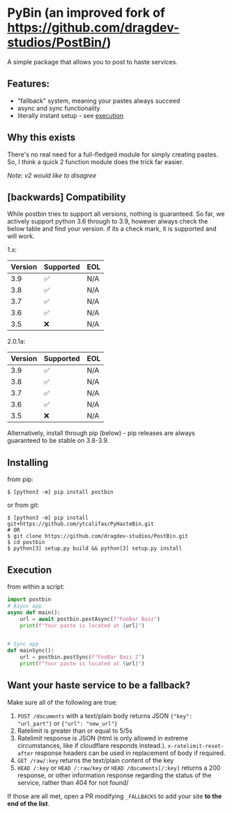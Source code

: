 # PyBin (an improved fork of https://github.com/dragdev-studios/PostBin/)
A simple package that allows you to post to haste services.

## Features:
* "fallback" system, meaning your pastes always succeed
* async and sync functionality
* literally instant setup - see [execution](#Execution)

## Why this exists
There's no real need for a full-fledged module for simply creating pastes. So, I think a quick 2 function module
does the trick far easier.

*Note: v2 would like to disagree*

## [backwards] Compatibility
While postbin tries to support all versions, nothing is guaranteed.
So far, we actively support python 3.6 through to 3.9, however always check the below table and find your version. if its a check mark, it is supported and will work.

1.x:

| Version |     Supported     | EOL |
| ------- | ----------------- | --- |
| 3.9     | :white_check_mark:| N/A |
| 3.8     | :white_check_mark:| N/A |
| 3.7     | :white_check_mark:| N/A |
| 3.6     | :white_check_mark:| N/A |
| 3.5     | :x:               | N/A |

2.0.1a:

| Version |     Supported     | EOL |
| ------- | ----------------- | --- |
| 3.9     | :white_check_mark:| N/A |
| 3.8     | :white_check_mark:| N/A |
| 3.7     | :white_check_mark:| N/A |
| 3.6     | :white_check_mark:| N/A |
| 3.5     | :x:               | N/A |

Alternatively, install through pip (below) - pip releases are always guaranteed to be stable on 3.8-3.9.

## Installing
from pip: 
```shell script
$ [python3 -m] pip install postbin
```
or from git:
```shell script
$ [python3 -m] pip install git+https://github.com/ytcalifax/PyHasteBin.git
# OR
$ git clone https://github.com/dragdev-studios/PostBin.git
$ cd postbin
$ python[3] setup.py build && python[3] setup.py install
```

## Execution
from within a script:
```python
import postbin
# Async app
async def main():
    url = await postbin.postAsync(f"FooBar Bazz")
    print(f"Your paste is located at {url}")


# Sync app
def mainSync(): 
    url = postbin.postSync(f"FooBar Bazz 2")
    print(f"Your paste is located at {url}")
```

## Want your haste service to be a fallback?
Make sure all of the following are true:

1.  `POST /documents` with a text/plain body returns JSON `{"key": "url_part"}` or `{"url": "new_url"}`
2. Ratelimit is greater than or equal to 5/5s
3. Ratelimit response is JSON (html is only allowed in extreme circumstances, like if cloudflare responds instead.). 
`x-ratelimit-reset-after` response headers can be used in replacement of body if required.
4. `GET /raw/:key` returns the text/plain content of the key
5. `HEAD /:key` or `HEAD /:raw/key` or `HEAD /documents[/:key]` returns a 200 response, or other information 
response regarding the status of the service, rather than 404 for not found/

If those are all met, open a PR modifying `_FALLBACKS` to add your site __to the end of the list__.
